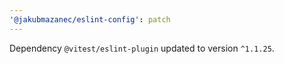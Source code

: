 ```yaml
---
'@jakubmazanec/eslint-config': patch
---
```

Dependency `@vitest/eslint-plugin` updated to version `^1.1.25`.
